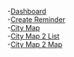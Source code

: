 -[Dashboard](https://peter-ixd-belfast.github.io/Ai-Design-Practice/Reminderapp.html)
<br>-[Create Reminder](https://peter-ixd-belfast.github.io/Ai-Design-Practice/create_reminder.html)
<br>-[City Map](https://peter-ixd-belfast.github.io/Ai-Design-Practice/city_map.html)
<br>-[City Map 2 List](https://peter-ixd-belfast.github.io/Ai-Design-Practice/city_map_list.html)
<br>-[City Map 2 Map](https://peter-ixd-belfast.github.io/Ai-Design-Practice/city_map_map.html)
